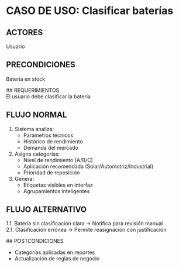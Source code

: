 # CASO DE USO: Clasificar baterías 

## ACTORES  
Usuario 

## PRECONDICIONES  
Batería en stock

## REQUERIMIENTOS  
El usuario debe clasificar la bateria

## FLUJO NORMAL  
1. Sistema analiza:  
   - Parámetros técnicos  
   - Histórico de rendimiento  
   - Demanda del mercado  
2. Asigna categorías:  
   - Nivel de rendimiento (A/B/C)  
   - Aplicación recomendada (Solar/Automotriz/Industrial)  
   - Prioridad de reposición  
3. Genera:  
   - Etiquetas visibles en interfaz  
   - Agrupamientos inteligentes  

## FLUJO ALTERNATIVO  
1.1. Batería sin clasificación clara → Notifica para revisión manual  
2.1. Clasificación errónea → Permite reasignación con justificación  

## POSTCONDICIONES  
- Categorías aplicadas en reportes  
- Actualización de reglas de negocio  